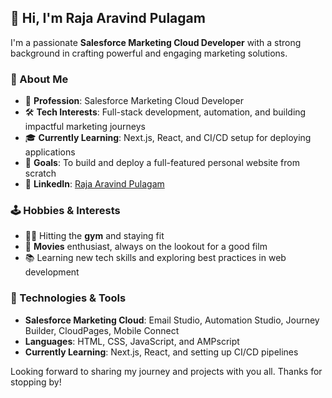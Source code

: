 ## 👋 Hi, I'm Raja Aravind Pulagam

I'm a passionate **Salesforce Marketing Cloud Developer** with a strong background in crafting powerful and engaging marketing solutions.

### 🌟 About Me
- 💼 **Profession**: Salesforce Marketing Cloud Developer
- 🛠 **Tech Interests**: Full-stack development, automation, and building impactful marketing journeys
- 🎓 **Currently Learning**: Next.js, React, and CI/CD setup for deploying applications
- 🎯 **Goals**: To build and deploy a full-featured personal website from scratch
- 💼 **LinkedIn**: [Raja Aravind Pulagam](https://www.linkedin.com/in/raja-aravind-pulagam-abb524108/)

### 🕹 Hobbies & Interests
- 🏋️‍♂️ Hitting the **gym** and staying fit
- 🍿 **Movies** enthusiast, always on the lookout for a good film
- 📚 Learning new tech skills and exploring best practices in web development

### 🔧 Technologies & Tools
- **Salesforce Marketing Cloud**: Email Studio, Automation Studio, Journey Builder, CloudPages, Mobile Connect
- **Languages**: HTML, CSS, JavaScript, and AMPscript
- **Currently Learning**: Next.js, React, and setting up CI/CD pipelines

Looking forward to sharing my journey and projects with you all. Thanks for stopping by!
